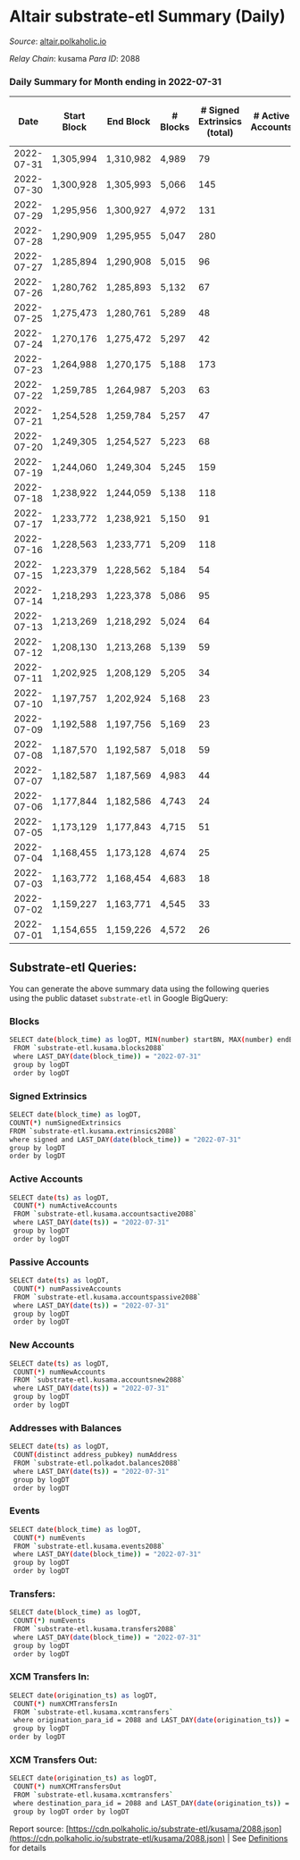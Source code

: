# Altair substrate-etl Summary (Daily)

_Source_: [altair.polkaholic.io](https://altair.polkaholic.io)

*Relay Chain*: kusama
*Para ID*: 2088



### Daily Summary for Month ending in 2022-07-31


| Date | Start Block | End Block | # Blocks | # Signed Extrinsics (total) | # Active Accounts | # Passive | # New | # Addresses with Balances | # Events | # Transfers | # XCM Transfers In | # XCM Transfers Out | Issues | 
| ---- | ----------- | --------- | -------- | --------------------------- | ----------------- | --------- | ----- | ------------------------- | -------- | ----------- | ------------------ | ------------------- | ------ |
| 2022-07-31 | 1,305,994 | 1,310,982 | 4,989 | 79 |  |  |  | 22,390 | 10,376 | 55 ($10,736.79) | 3 ($1.93) | 20 ($4,411.64) |  |
| 2022-07-30 | 1,300,928 | 1,305,993 | 5,066 | 145 |  |  |  | 22,384 | 10,841 | 112 ($6,674.86) | 2 ($663.55) | 10 ($2,230.11) |  |
| 2022-07-29 | 1,295,956 | 1,300,927 | 4,972 | 131 |  |  |  | 22,368 | 10,612 | 80 ($30,557.70) | 10 ($2,198.03) | 22 ($5,206.89) |  |
| 2022-07-28 | 1,290,909 | 1,295,955 | 5,047 | 280 |  |  |  | 22,363 | 11,312 | 122 ($2,068.13) | 8 ($425.50) | 19 ($301.91) |  |
| 2022-07-27 | 1,285,894 | 1,290,908 | 5,015 | 96 |  |  |  | 22,356 | 10,525 | 59 ($11,010.39) | 4 ($519.08) | 23 ($5,584.79) |  |
| 2022-07-26 | 1,280,762 | 1,285,893 | 5,132 | 67 |  |  |  | 22,351 | 10,580 | 47 ($5,847.43) |   | 13 ($2,658.93) |  |
| 2022-07-25 | 1,275,473 | 1,280,761 | 5,289 | 48 |  |  |  | 22,347 | 10,857 | 28 ($10,173.90) | 8 ($2,004.92) | 10 ($1,359.07) |  |
| 2022-07-24 | 1,270,176 | 1,275,472 | 5,297 | 42 |  |  |  | 22,345 | 10,798 | 25 ($2,583.20) | 1 ($0.45) | 12 ($1,354.97) |  |
| 2022-07-23 | 1,264,988 | 1,270,175 | 5,188 | 173 |  |  |  | 22,342 | 11,571 | 140 ($9,291.09) |   | 13 ($5,690.23) |  |
| 2022-07-22 | 1,259,785 | 1,264,987 | 5,203 | 63 |  |  |  | 22,286 | 10,745 | 44 ($5,783.20) | 1 ($0.20) | 19 ($3,069.43) |  |
| 2022-07-21 | 1,254,528 | 1,259,784 | 5,257 | 47 |  |  |  | 22,282 | 10,755 | 27 ($1,806.11) | 1 ($0.04) | 11 ($1,037.42) |  |
| 2022-07-20 | 1,249,305 | 1,254,527 | 5,223 | 68 |  |  |  | 22,279 | 10,789 | 33 ($1,462.68) | 2 ($0.60) | 12 ($964.96) |  |
| 2022-07-19 | 1,244,060 | 1,249,304 | 5,245 | 159 |  |  |  | 22,272 | 11,349 | 106 ($27,990.85) | 15 ($5,014.18) | 50 ($13,100.42) |  |
| 2022-07-18 | 1,238,922 | 1,244,059 | 5,138 | 118 |  |  |  | 22,265 | 10,872 | 90 ($24,717.94) | 3 ($335.86) | 46 ($10,557.24) |  |
| 2022-07-17 | 1,233,772 | 1,238,921 | 5,150 | 91 |  |  |  | 22,260 | 10,749 | 61 ($25,727.22) |   | 36 ($20,793.25) |  |
| 2022-07-16 | 1,228,563 | 1,233,771 | 5,209 | 118 |  |  |  | 22,258 | 11,031 | 84 ($17,978.96) | 6 ($1,095.61) | 41 ($7,925.07) |  |
| 2022-07-15 | 1,223,379 | 1,228,562 | 5,184 | 54 |  |  |  | 22,251 | 10,661 | 32 ($4,148.25) | 5 ($1,879.25) | 10 ($1,566.36) |  |
| 2022-07-14 | 1,218,293 | 1,223,378 | 5,086 | 95 |  |  |  | 22,246 | 10,656 | 56 ($18,422.92) |   | 29 ($16,837.72) |  |
| 2022-07-13 | 1,213,269 | 1,218,292 | 5,024 | 64 |  |  |  | 22,237 | 10,370 | 35 ($2,997.87) | 1 ($0.07) | 18 ($2,537.70) |  |
| 2022-07-12 | 1,208,130 | 1,213,268 | 5,139 | 59 |  |  |  | 22,230 | 10,554 | 25 ($1,909.28) | 1 ($0.13) | 11 ($374.50) |  |
| 2022-07-11 | 1,202,925 | 1,208,129 | 5,205 | 34 |  |  |  | 22,227 | 10,584 | 20 ($3,274.25) |   | 3 ($9.41) |  |
| 2022-07-10 | 1,197,757 | 1,202,924 | 5,168 | 23 |  |  |  | 22,224 | 10,446 | 9 ($234.24) |   | 1 ($33.95) |  |
| 2022-07-09 | 1,192,588 | 1,197,756 | 5,169 | 23 |  |  |  | 22,221 | 10,488 | 2 ($4.23) | 1 ($0.14) | 1 ($0.77) |  |
| 2022-07-08 | 1,187,570 | 1,192,587 | 5,018 | 59 |  |  |  | 22,220 | 10,315 | 26 ($1,512.82) |   | 5 ($57.86) |  |
| 2022-07-07 | 1,182,587 | 1,187,569 | 4,983 | 44 |  |  |  | 22,218 | 10,175 | 14 ($60.47) |   | 3 ($16.73) |  |
| 2022-07-06 | 1,177,844 | 1,182,586 | 4,743 | 24 |  |  |  | 22,213 | 9,586 |   |   |   |  |
| 2022-07-05 | 1,173,129 | 1,177,843 | 4,715 | 51 |  |  |  | 22,213 | 9,656 | 7 ($2,132.35) |   | 2 ($86.64) |  |
| 2022-07-04 | 1,168,455 | 1,173,128 | 4,674 | 25 |  |  |  | 22,213 | 9,456 | 8 ($1,962.74) |   |   |  |
| 2022-07-03 | 1,163,772 | 1,168,454 | 4,683 | 18 |  |  |  | 22,211 | 9,458 | 9 ($748.12) |   | 1 ($19.13) |  |
| 2022-07-02 | 1,159,227 | 1,163,771 | 4,545 | 33 |  |  |  | 22,211 | 9,254 | 13 ($147.55) | 1 ($0.10) | 3 ($88.30) |  |
| 2022-07-01 | 1,154,655 | 1,159,226 | 4,572 | 26 |  |  |  | 22,206 | 9,263 | 8 ($220.52) |   |   |  |

## Substrate-etl Queries:
You can generate the above summary data using the following queries using the public dataset `substrate-etl` in Google BigQuery:

### Blocks
```bash
SELECT date(block_time) as logDT, MIN(number) startBN, MAX(number) endBN, COUNT(*) numBlocks 
 FROM `substrate-etl.kusama.blocks2088`  
 where LAST_DAY(date(block_time)) = "2022-07-31" 
 group by logDT 
 order by logDT
```

### Signed Extrinsics
```bash
SELECT date(block_time) as logDT, 
COUNT(*) numSignedExtrinsics 
FROM `substrate-etl.kusama.extrinsics2088`  
where signed and LAST_DAY(date(block_time)) = "2022-07-31" 
group by logDT 
order by logDT
```

### Active Accounts
```bash
SELECT date(ts) as logDT, 
 COUNT(*) numActiveAccounts 
 FROM `substrate-etl.kusama.accountsactive2088` 
 where LAST_DAY(date(ts)) = "2022-07-31" 
 group by logDT 
 order by logDT
```

### Passive Accounts
```bash
SELECT date(ts) as logDT, 
 COUNT(*) numPassiveAccounts 
 FROM `substrate-etl.kusama.accountspassive2088` 
 where LAST_DAY(date(ts)) = "2022-07-31" 
 group by logDT 
 order by logDT
```

### New Accounts
```bash
SELECT date(ts) as logDT, 
 COUNT(*) numNewAccounts 
 FROM `substrate-etl.kusama.accountsnew2088` 
 where LAST_DAY(date(ts)) = "2022-07-31" 
 group by logDT
 order by logDT
```

### Addresses with Balances
```bash
SELECT date(ts) as logDT,
 COUNT(distinct address_pubkey) numAddress 
 FROM `substrate-etl.polkadot.balances2088` 
 where LAST_DAY(date(ts)) = "2022-07-31" 
 group by logDT 
 order by logDT
```

### Events
```bash
SELECT date(block_time) as logDT, 
 COUNT(*) numEvents 
 FROM `substrate-etl.kusama.events2088` 
 where LAST_DAY(date(block_time)) = "2022-07-31" 
 group by logDT 
 order by logDT
```

### Transfers:
```bash
SELECT date(block_time) as logDT, 
 COUNT(*) numEvents 
 FROM `substrate-etl.kusama.transfers2088` 
 where LAST_DAY(date(block_time)) = "2022-07-31" 
 group by logDT 
 order by logDT
```

### XCM Transfers In:
```bash
SELECT date(origination_ts) as logDT, 
 COUNT(*) numXCMTransfersIn 
 FROM `substrate-etl.kusama.xcmtransfers` 
 where origination_para_id = 2088 and LAST_DAY(date(origination_ts)) = "2022-07-31" 
 group by logDT 
order by logDT
```

### XCM Transfers Out:
```bash
SELECT date(origination_ts) as logDT, 
 COUNT(*) numXCMTransfersOut 
 FROM `substrate-etl.kusama.xcmtransfers` 
 where destination_para_id = 2088 and LAST_DAY(date(origination_ts)) = "2022-07-31" 
 group by logDT order by logDT
```


Report source: [https://cdn.polkaholic.io/substrate-etl/kusama/2088.json](https://cdn.polkaholic.io/substrate-etl/kusama/2088.json) | See [Definitions](/DEFINITIONS.md) for details
